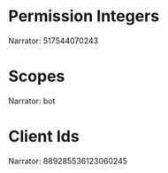 # Permission Integers
Narrator: 517544070243
# Scopes
Narrator: bot
# Client Ids
Narrator: 889285536123060245
